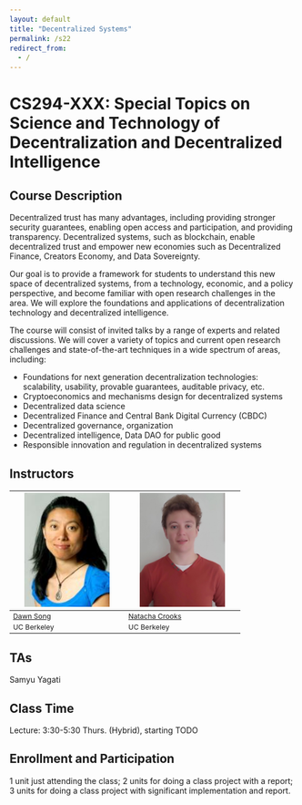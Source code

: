 ```yaml
---
layout: default
title: "Decentralized Systems"
permalink: /s22
redirect_from:
  - /
---
```


<!-- # Decentralized Systems -->

# CS294-XXX:  Special Topics on Science and Technology of Decentralization and Decentralized Intelligence
<!--- [Zoom link](https://berkeley.zoom.us/j/94039559132) for the class (password: 267548): [ <img src="/assets/meetings.png" alt="link" width="30" style="vertical-align: middle"/> ](https://berkeley.zoom.us/j/94039559132)
- For general course content related questions, please join our [edstem](https://edstem.org/us/courses/7861/discussion/) and [discord](https://discord.gg/3yFqmRjZDA). 
- <span style="color: red;"><b>Do not email the course staff or TAs. For private matters, post a private question on edstem and make sure it is visible to all teaching staff.</b></span>
-->

## Course Description
Decentralized trust has many advantages, including providing stronger security guarantees, enabling open access and participation, and providing transparency. Decentralized systems, such as blockchain, enable decentralized trust and empower new economies such as Decentralized Finance, Creators Economy, and Data Sovereignty. 

Our goal is to provide a framework for students to understand this new space of decentralized systems, from a technology, economic, and a policy perspective, and become familiar with open research challenges in the area. We will explore the foundations and applications of decentralization technology and decentralized intelligence. 

The course will consist of invited talks by a range of experts and related discussions. We will cover a variety of topics and current open research challenges and state-of-the-art techniques in a wide spectrum of areas, including:

<ul>
  <li>Foundations for next generation decentralization technologies: scalability, usability, provable guarantees, auditable privacy, etc.
  <li>Cryptoeconomics and mechanisms design for decentralized systems </li> 
  <li>Decentralized data science</li> 
  <li>Decentralized Finance and Central Bank Digital Currency (CBDC) </li> 
  <li>Decentralized governance, organization </li> 
  <li>Decentralized intelligence, Data DAO for public good</li>
  <li>Responsible innovation and regulation in decentralized systems</li>
</ul>

## Instructors

<table style="table-layout: fixed; font-size: 88%; align: middle;">
  <thead>
    <tr>
     <th style="width: 40%;"><img style="object-fit:cover" width=150 height=200 src="/assets/dawn-berkeley.jpg" alt="Dawn Song"></th>
     <th style="width: 40%;"><img style="object-fit:cover" width=150 height=200 src="/assets/nacrooks_prof_pic.jpeg" alt="Natacha Crooks"></th>
    </tr>
  </thead>
  <tbody>
    <tr>
      <td><a href="https://people.eecs.berkeley.edu/~dawnsong/">Dawn Song</a></td>
      <td><a href="https://nacrooks.github.io/">Natacha Crooks</a></td>
    </tr>
    <tr>
      <td>UC Berkeley</td>
      <td>UC Berkeley</td>
    </tr>
  </tbody>
</table>

## TAs

Samyu Yagati

## Class Time
Lecture: 3:30-5:30 Thurs. (Hybrid), starting TODO

<!--
## Office Hour
All times are in PST.
 
| Samyu Yagati (TA/GSI) | TBA | Link to be added |
| Dawn Song (Professor) | TBA | Link to be added |
| Natacha Crooks (Professor) | TBA | Link to be added |
-->
<!--| Dawn Song (Professor) | 05:00pm-05:30pm Wed | [Zoom link](https://berkeley.zoom.us/j/93029293682?pwd%3DOVBybGhMYVBCTEJUelNyRm5SdHZuZz09&sa=D&source=calendar&usg=AOvVaw1DYoPVsE2MYIbUQwxzojdD) (ID: 93029293682, Passcode: 5q47hS3N) |
| Xiaoyuan Liu (TA/GSI) | 12:30pm-01:30pm Thu | [Zoom link](https://berkeley.zoom.us/j/94026140944?pwd=blcxeE5DZmNHWWdDN0RxS2RpdEQvdz09) |
| Neil Giridharan (TA/GSI) | 03:00pm-04:00pm Fri | [Zoom link](https://berkeley.zoom.us/j/5432961734) |
-->
## Enrollment and Participation
1 unit just attending the class; 2 units for doing a class project with a report; 3 units for doing a class project with significant implementation and report.

<!--For graduate students, please register for CS294-177; for undergraduate students, please register for CS194-177. Please join our [edstem](https://edstem.org/us/courses/7861/discussion/).
-->
<!--
## Syllabus (subject to change)
<iframe id="syllabus" src="/s22_syllabus" width="100%" height="100" frameborder=0> </iframe>

<script>
  function setIframeHeight(iframe) {
    if (iframe) {
        var iframeWin = iframe.contentWindow || iframe.contentDocument.parentWindow;
        if (iframeWin.document.body) {
            iframe.height = iframeWin.document.documentElement.scrollHeight || iframeWin.document.body.scrollHeight;
        }
    }
  };

  window.onload = function() {
      setIframeHeight(document.getElementById('syllabus'));
  };
</script>
-->

<!--
## Grading
The class will have short written homework and hands-on labs. Weekly quizzes will all be of equal weight (graded on completion), and will count for 10% of your overall grade. In addition, each student will participate in a group project **(group size: 3-5 students)** of choice aiming to develop new solutions or analyze existing solutions and real-world deployment in DeFi. 

| Class participation | 10% |
| Weekly Quizzes | 10% |
| Lab 1 | 5% |
| Lab 2 | 15% |
| Project proposal | 5% |
| Project milestone | 15% |
| Project presentation and final report | 40% |
-->
<!--
### Project

TBA

### Timeline

| Group formation | 9/13 |
| Lab 1 out ([link](https://forms.gle/bqAN3Rt1yGU5GUdW7)) | 10/01 |
| Project proposal | 10/04 |
| Lab 1 due | 10/12 |
| Project milestone | 11/01 |
| Lab 2 out ([link](https://github.com/KaihuaQin/defi-mooc-lab2)) | 11/02 |
| Lab 2 due | 11/22 |
| Project presentation | 12/02 |
| Project final report | 12/13 |
-->


